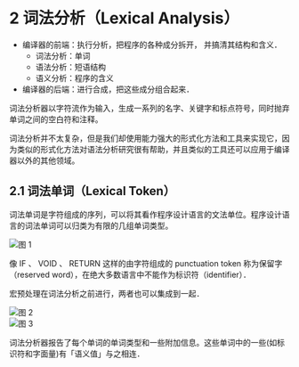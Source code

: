 # 2 词法分析（Lexical Analysis）

- 编译器的前端：执行分析，把程序的各种成分拆开， 并搞清其结构和含义．
  - 词法分析：单词
  - 语法分析：短语结构
  - 语义分析：程序的含义
- 编译器的后端：进行合成，把这些成分组合起来．

词法分析器以字符流作为输入，生成一系列的名字、关键字和标点符号，同时抛弃单词之间的空白符和注释。

词法分析并不太复杂，但是我们却使用能力强大的形式化方法和工具来实现它，因为类似的形式化方法对语法分析研究很有帮助，并且类似的工具还可以应用于编译器以外的其他领域。

## 2.1 词法单词（Lexical Token）

词法单词是字符组成的序列，可以将其看作程序设计语言的文法单位。程序设计语言的词法单词可以归类为有限的几组单词类型。

![图 1](../../../.media/a3010ded714f5c739ce3e10dfa6d934648edb04cf8a9081058fe49817b2fb8e2.png)  

像 IF 、 VOID 、 RETURN 这样的由字符组成的 punctuation token 称为保留字（reserved word），在绝大多数语言中不能作为标识符（identifier）．

宏预处理在词法分析之前进行，两者也可以集成到一起．

![图 2](../../../.media/112490c7e487e4fb8516efb1c34adeb6f0c46b166e863a65ff64ed64db078b8c.png)  
![图 3](../../../.media/360d7119a07cc245d7a5474a285a9cf6210a667d37e1c663dd8ba04101ce73c4.png)  

词法分析器报告了每个单词的单词类型和一些附加信息。这些单词中的一些(如标识符和字面量)有「语义值」与之相连．
